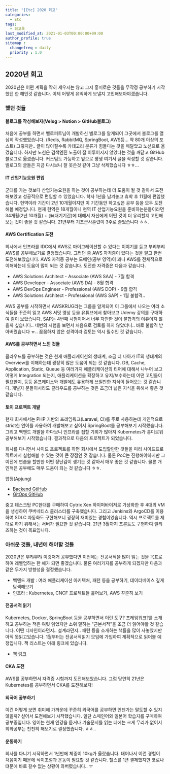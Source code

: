 ```yaml
---
title: "[Etc] 2020 회고"
categories: 
  - Etc
tags:
  - 회고록
last_modified_at: 2021-01-03T00:00:00+09:00
author_profile: true
sitemap :
  changefreq : daily
  priority : 1.0
---
```


## 2020년 회고
2020년은 어떤 계획을 딱히 세우지는 않고 그저 흥미로운 것들을 무작정 공부하기 시작했던 한 해인것 같습니다. 이제 어떻게 유익하게 보낼지 고민해보아야겠습니다.


### 했던 것들

#### 블로그를 작성해보자(Velog > Notion > GitHub블로그)
처음에 공부를 하면서 벨로퍼트님이 개발하신 벨로그를 알게되어 그곳에서 블로그를 열심히 작성했었습니다. (Redis, RabbitMQ, SpringBoot, AWS등... 약 80개 이상의 포스트) 그렇지만.. 글이 많아질수록 카테고리 분류가 힘들다는 것을 깨달았고 노션으로 옮겼습니다. 하지만 노션은 검색엔진 노출이 잘 이루어지지 않았다는 것을 깨닫고 GitHub 블로그로 옮겼습니다. 커스텀도 가능하고 앞으로 평생 여기서 글을 작성할 것 같습니다. 벨로그의 글들은 지금 다시보니 잘 못쓴것 같아 그냥 삭제했습니다 ㅎㅎ...

#### IT 산업기능요원 편입
군대를 가는 것보다 산업기능요원을 하는 것이 공부하는데 더 도움이 될 것 같아서 도전해보았고 성공적으로 편입할 수 있었습니다. 학사 1년을 남겨놓고 휴학 후 11월에 편입했습니다. 현역이라 기간이 2년 10개월이지만 이 기간동안 하고싶은 공부 등을 모두 도전해볼 예정입니다. 현재 현역은 18개월이니 현역 IT 산업기능요원을 준비하는분들이라면 34개월(2년 10개월) + @(대기기간)에 대해서 자신에게 어떤 것이 더 유리할지 고민해보는 것이 좋을 것 같습니다. 21년부터 기초군사훈련이 3주로 줄었습니다 ㅎㅎ.


#### AWS Certification 도전
회사에서 인프라를 IDC에서 AWS로 마이그레이션할 수 있다는 이야기를 듣고 부랴부랴 AWS를 공부해보기로 결정했습니다. 그러던 중 AWS 자격증이 있다는 것을 알고 한번 도전해보았습니다. AWS 자격증 공부는 도메인(공부 영역)이 꽤나 AWS를 전체적으로 이해하는데 도움이 많이 되는 것 같습니다. 도전한 자격증은 다음과 같습니다.

- AWS Solutions Architect - Associate (AWS SAA) - 7월 합격
- AWS Developer - Associate (AWS DA) - 8월 합격
- AWS DevOps Engineer - Professional (AWS DOP) - 9월 합격
- AWS Solutions Architect - Professional (AWS SAP) - 1월 불합격..

AWS 공부를 시작하면서 AWSKRUG라는 그룹을 알게되어 이 그룹에서 나오는 여러 소식들을 꾸준히 읽고 AWS 서밋 영상 등을 유튜브에서 찾아보고 Udemy 강의를 구매하여 같이 보았습니다. SAP는 4번째 시험이어서 너무 자만한 것이 불합격의 이유이지 않을까 싶습니다.. 네번의 시험을 보면서 처음으로 검토를 하지 않았더니.. 바로 불합격 받아버렸습니다 ㅠ.. 꼼꼼하지 않은 성격이라 검토는 역시 필수인 것 같습니다.

#### AWS를 공부하면서 느낀 것들
클라우드를 공부하는 것은 현재 애플리케이션의 생태계, 조금 더 나아가 IT의 생태계의 Overview를 이해하는데 굉장히 많은 도움이 되는 것 같습니다. DB, Cache, Application, Static, Queue 등 여러가지 애플리케이션의 티어에 대해서 나누어 보고 어떻게 Integration 되는지, 애플리케이션을 확장하고 유지/보수하는데 어떤 고민들이 필요한지, 등등 온프레미스와 개발에도 유용하게 쓰일만한 지식이 들어오는 것 같습니다. 개발자 분들이시라도 클라우드를 공부하는 것은 조금더 넓은 지식을 위해서 좋은 것 같습니다.

#### 토이 프로젝트 개발
현재 회사에서는 PHP 기반의 프레임워크(Laravel, CI)를 주로 사용하는데 개인적으로 strict한 언어를 사용하여 개발해보고 싶어서 SpringBoot를 공부해보기 시작했습니다. 그리고 백엔드 개발을 하다보니 인프라를 접할 기회가 많아져 Kubernetes가 흥미로워 공부해보기 시작했습니다. 결과적으로 다음의 프로젝트가 되었습니다.

회사를 다니면서 사이드 프로젝트를 하면 회사에서 도입할만한 것들을 미리 사이드프로젝트에서 실험해볼 수 있는 것이 큰 장점인 것 같습니다. 물론 PoC는 진행해야하지만 그 이전에 연습을 할만한 어떤 장난감이 생기는 것 같아서 매우 좋은 것 같습니다. 물론 개인적은 공부에도 매우 도움이 되는 것 같습니다 ㅎㅎ.

압정(Apjung)
 - [Backend GtiHub](https://github.com/cocoding-ss/apjung-backend)
 - [GitOps GitHub](https://github.com/cocoding-ss/apjung-gitops)

중고 데스크탑 PC한대를 구매하여 Cytrix Xen 하이퍼바이저로 가상화한 후 4대의 VM을 생성하여 쿠버네티스 클러스터를 구축했습니다. 그리고 Jenkins와 ArgoCD를 이용하여 SDLC 자동화도 구현해보니 굉장히 재미있는 경험이었습니다. 역시 프로젝트를 제대로 하기 위해서는 서버가 필요한 것 같습니다. 21년 3월까지 프론트도 구현하여 릴리즈하는 것이 목표입니다.

### 아쉬운 것들, 내년에 해야할 것들
2020년은 부랴부랴 이것저거 공부했다면 이번에는 전공서적을 많이 읽는 것을 목표로하여 레벨업하는 한 해가 되면 좋겠습니다. 물론 여러가지를 공부하게 되겠지만 다음과 같은 두가지 방향성을 결정했습니다.
- 백엔드 개발 : 여러 애플리케이션 아키텍처, 패턴 등을 공부하기, 데이터베이스 깊게 탐색해보기
- 인프라 : Kubernetes, CNCF 프로젝트들 훑어보기, AWS 꾸준히 보기

#### 전공서적 읽기
Kubernetes, Docker, SpringBoot 등을 공부하면서 이런 도구? 프레임워크?를 소개하고 공부하는 책은 여럿 읽었지만 소위 말하는 "근본서적"을 조금 더 읽어야할 것 같습니다. 어떤  디자인이라던지..  설계라던지.. 패턴 등을 소개하는 책들을 많이 사놓았지만 아직  못읽고있습니다. 1월부터는 전공서적읽기 모임에 가입하여 계획적으로 읽어볼 예정입니다. 책 리스트는 아래 링크에 있습니다.

- [책 링크](https://github.com/labyu/labyu/blob/master/BOOKS.md)

#### CKA 도전
AWS를 공부하면서 자격증 시험까지 도전해보았습니다. 그럼 당연히 21년은 Kubernetes를 공부하면서 CKA를 도전해보자!


#### 외국어 공부하기
이건 어떻게 보면 취미에 가까운데 꾸준히 외국어를 공부하면 언젠가는 말도할 수 있지 않을까? 싶어서 도전해보기 시작했습니다. 일단 스페인어와 일본어 학습지를 구매하여 공부중입니다. 영어는 현재 인강을 듣거나 기술문서를 읽는 데에는 크게 무리가 없어서회화공부는 천천히 해보기로 결정했습니다. ㅎㅎ..


#### 운동하기
회사를 다니기 시작하면서 1년만에 체중이 10kg가 올랐습니다. 태어나서 이런 경험이 처음이기 때문에 식이조절과 운동이 필요할 것 같습니다. 헬스를 1년 결제했지만 코로나떄문에 바로 갈수 없는 상황이 와버렸습니다.. ㅜ


